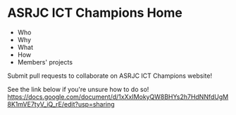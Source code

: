 # ASRJC ICT Champions Home
- Who
- Why
- What
- How
- Members' projects

Submit pull requests to collaborate on ASRJC ICT Champions website!

See the link below if you're unsure how to do so!
https://docs.google.com/document/d/1xXxIMokyQW8BHYs2h7HdNNfdUgM8K1mVE7tyV_iQ_rE/edit?usp=sharing
